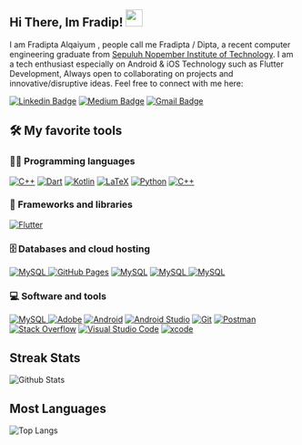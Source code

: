 ## Hi There, Im Fradip! <img src="https://raw.githubusercontent.com/aemmadi/aemmadi/master/wave.gif" width="30">

I am Fradipta Alqaiyum , people call me Fradipta / Dipta, a recent computer engineering graduate from [Sepuluh Nopember Institute of Technology](https://www.its.ac.id/id/beranda/). I am a tech enthusiast especially on Android & iOS Technology such as Flutter Development, Always open to collaborating on projects and innovative/disruptive ideas. Feel free to connect with me here:

[![Linkedin Badge](https://img.shields.io/badge/-fradiptaAlqaiyum-blue?style=flat-square&logo=Linkedin&logoColor=white&link=https://www.linkedin.com/in/dipoo/)](https://www.linkedin.com/in/dipoo/)
[![Medium Badge](https://img.shields.io/badge/-@freex-03a57a?style=flat-square&labelColor=000000&logo=Medium&link=https://medium.com/@freex)]([https://medium.com/@freex](https://medium.com/@freex))
[![Gmail Badge](https://img.shields.io/badge/-fradipta.alqaiyum@gmail.com-c14438?style=flat-square&logo=Gmail&logoColor=white&link=mailto:fradipta.alqaiyum@gmail.com)](mailto:fradipta.alqaiyum@gmail.com)

## 🛠️ My favorite tools

### 👨‍💻 Programming languages

<p>
    <a href="https://github.com/search?q=user%3ADenverCoder1+language%3Acpp"><img alt="C++" src="https://custom-icon-badges.herokuapp.com/badge/C++-9C033A.svg?logo=cpp2&logoColor=white"></a>
    <a href="https://github.com/search?q=user%3ADenverCoder1+language%3Adart"><img alt="Dart" src="https://img.shields.io/badge/Dart-15A6C4.svg?logo=dart&logoColor=white"></a>
    <a href="https://github.com/search?q=user%3ADenverCoder1+language%3Akotlin"><img alt="Kotlin" src="https://img.shields.io/badge/Kotlin-0095D5.svg?logo=Kotlin&logoColor=white"></a>
    <a href="https://github.com/search?q=user%3ADenverCoder1+language%3Atex"><img alt="LaTeX" src="https://img.shields.io/badge/LaTeX-008080.svg?logo=LaTeX&logoColor=white"></a>
    <a href="https://github.com/search?q=user%3ADenverCoder1+language%3Apython"><img alt="Python" src="https://img.shields.io/badge/Python-14354C.svg?logo=python&logoColor=white"></a>
  <a href="https://github.com/search?q=user%3ADenverCoder1+language%3Acpp"><img alt="C++" src="https://img.shields.io/badge/swift-F54A2A?style=flat&logo=swift&logoColor=white"></a>
  
</p>

### 🧰 Frameworks and libraries

<p>
    <a href="#"><img alt="Flutter" src="https://img.shields.io/badge/Flutter-02569B.svg?logo=flutter&logoColor=white"></a>
    
</p>

### 🗄️ Databases and cloud hosting

<p>
    <a href="#"><img alt="MySQL" src="https://img.shields.io/badge/github-%23121011.svg?style=flat&logo=github&logoColor=white">
    <a href="#"><img alt="GitHub Pages" src="https://img.shields.io/badge/GitHub%20Pages-327FC7.svg?logo=github&logoColor=white"></a>
    <a href="#"><img alt="MySQL" src="https://img.shields.io/badge/MySQL-00f.svg?logo=mysql&logoColor=white"></a>
    <a href="#"><img alt="MySQL" src="https://img.shields.io/badge/bitbucket-%230047B3.svg?style=flat&logo=bitbucket&logoColor=white">
    <a href="#"><img alt="MySQL" src="https://img.shields.io/badge/firebase-%23039BE5.svg?style=flat&logo=firebase">
</a>
</p>    

### 💻 Software and tools

<p>
    <a href="#"><img alt="MySQL" src="https://img.shields.io/badge/jira-%230A0FFF.svg?style=flat&logo=jira&logoColor=white">
    <a href="#"><img alt="Adobe" src="https://img.shields.io/badge/Adobe-FF0000.svg?logo=adobe&logoColor=white"></a>
    <a href="#"><img alt="Android" src="https://img.shields.io/badge/Android-3DDC84?logo=android&logoColor=white"></a>
    <a href="#"><img alt="Android Studio" src="https://img.shields.io/badge/Android%20Studio-008678.svg?logo=android-studio&logoColor=white"></a>
    <a href="#"><img alt="Git" src="https://img.shields.io/badge/Git-F05033.svg?logo=git&logoColor=white"></a>
    <a href="#"><img alt="Postman" src="https://img.shields.io/badge/Postman-FF6C37?logo=postman&logoColor=white"></a>
    <a href="#"><img alt="Stack Overflow" src="https://img.shields.io/badge/-Stack%20Overflow-FE7A16?logo=stack-overflow&logoColor=white"></a>
    <a href="#"><img alt="Visual Studio Code" src="https://img.shields.io/badge/Visual%20Studio%20Code-0078d7.svg?logo=visual-studio-code&logoColor=white"></a>
  <a href="#"><img alt="xcode" src="https://img.shields.io/badge/Xcode-007ACC?style=flat&logo=Xcode&logoColor=white"></a>
</p>

## Streak Stats
![Github Stats](https://git-stats-forking.vercel.app/api?username=fradip12&count_private=true&show_icons=true&include_all_commits=true&count_private=true)

## Most Languages
![Top Langs](https://git-stats-forking.vercel.app/api/top-langs/?username=fradip12&hide=TeX&layout=compact)
